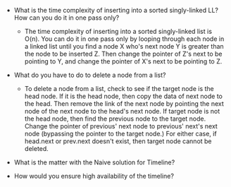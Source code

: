 - What is the time complexity of inserting into a sorted singly-linked LL? How can you do it in one pass only?
  - The time complexity of inserting into a sorted singly-linked list is O(n). You can do it in one pass only by looping through each node in a linked list until you find a node X who's next node Y is greater than the node to be inserted Z. Then change the pointer of Z's next to be pointing to Y, and change the pointer of X's next to be pointing to Z.


- What do you have to do to delete a node from a list?
  - To delete a node from a list, check to see if the target node is the head node. If it is the head node, then copy the data of next node to the head. Then remove the link of the next node by pointing the next node of the next node to the head's next node. If target node is not the head node, then find the previous node to the target node. Change the pointer of previous' next node to previous' next's next node (bypassing the pointer to the target node.) For either case, if head.next or prev.next doesn't exist, then target node cannot be deleted.


- What is the matter with the Naive solution for Timeline?


- How would you ensure high availability of the timeline?
